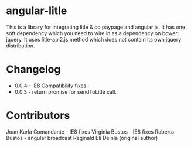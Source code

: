 angular-litle
=============
This is a library for integrating litle & co paypage and angular js.
It has one soft dependency which you need to wire in as a dependency on bower: jquery.
It uses litle-api2.js method which does not contain its own jquery distribution.

Changelog
============
- 0.0.4 - IE8 Compatibility fixes
- 0.0.3 - return promise for sendToLitle call.

Contributors
=============
Joan Karla Comandante - IE8 fixes
Virginia Bustos - IE8 fixes
Roberta Bustos - angular broadcast
Reginald Eli Deinla (original author)